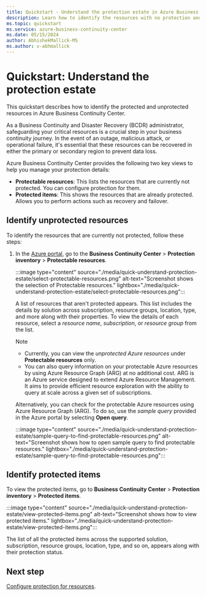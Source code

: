```yaml
---
title: Quickstart - Understand the protection estate in Azure Business Continuity Center
description: Learn how to identify the resources with no protection and the ones which are protected in Azure Business Continuity Center.
ms.topic: quickstart
ms.service: azure-business-continuity-center
ms.date: 05/15/2024
author: AbhishekMallick-MS
ms.author: v-abhmallick
---
```


# Quickstart: Understand the protection estate

This quickstart describes how to identify the protected and unprotected resources in Azure Business Continuity Center.

As a Business Continuity and Disaster Recovery (BCDR) administrator, safeguarding your critical resources is a crucial step in your business continuity journey. In the event of an outage, malicious attack, or operational failure, it's essential that these resources can be recovered in either the primary or secondary region to prevent data loss.

Azure Business Continuity Center provides the following two key views to help you manage your protection details:

- **Protectable resources**: This lists the resources that are currently not protected. You can configure protection for them.
- **Protected items**: This shows the resources that are already protected. Allows you to perform actions such as recovery and failover.


## Identify unprotected resources

To identify the resources that are currently not protected, follow these steps:

1. In the [Azure portal](https://portal.azure.com/), go to the **Business Continuity Center** > **Protection inventory** > **Protectable resources**.

   :::image type="content" source="./media/quick-understand-protection-estate/select-protectable-resources.png" alt-text="Screenshot shows the selection of Protectable resources." lightbox="./media/quick-understand-protection-estate/select-protectable-resources.png":::

   A list of resources that  aren't protected appears. This list includes the details by solution across subscription, resource groups, location, type, and more along with their properties. To view the details of each resource, select a *resource name*, *subscription*, or *resource group* from the list.
 
   > [!Note]
   >
   >- Currently, you can view the *unprotected Azure resources* under **Protectable resources** only.
   >- You can also query information on your protectable Azure resources by  using Azure Resource Graph (ARG) at no additional cost. ARG is an Azure service designed to extend Azure Resource Management. It aims to provide efficient resource exploration with the ability to query at scale across a given set of subscriptions.

   Alternatively, you can check for the protectable Azure resources using Azure Resource Graph (ARG). To do so, use the *sample query* provided in the Azure portal by selecting **Open query**.
 
   :::image type="content" source="./media/quick-understand-protection-estate/sample-query-to-find-protectable-resources.png" alt-text="Screenshot shows how to open sample query to find protectable resources." lightbox="./media/quick-understand-protection-estate/sample-query-to-find-protectable-resources.png":::

## Identify protected items

To view the protected items, go to **Business Continuity Center** > **Protection inventory** > **Protected items**.

:::image type="content" source="./media/quick-understand-protection-estate/view-protected-items.png" alt-text="Screenshot shows how to view protected items." lightbox="./media/quick-understand-protection-estate/view-protected-items.png":::

The list of all the protected items across the supported solution, subscription, resource groups, location, type, and so on, appears along with their protection status.


## Next step

[Configure protection for resources](tutorial-configure-protection-datasource.md).
